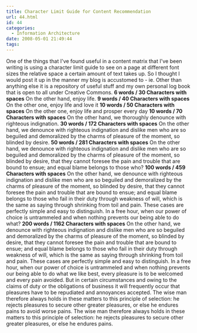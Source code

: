 ```yaml
---
title: Character Limit Guide for Content Recommendation
url: 44.html
id: 44
categories:
  - Information Architecture
date: 2008-05-01 21:49:44
tags:
---
```


One of the things that I've found useful in a content matrix that I've been writing is using a character limit guide to see on a page at different font sizes the relative space a certain amount of text takes up. So I thought I would post it up in the manner my blog is accustomed to - ie. Other than anything else it is a repository of useful stuff and my own personal log book that is open to all under Creative Commons. **6 words / 30 Characters with spaces** On the other hand, enjoy life. **9 words / 40 Characters with spaces** On the other one, enjoy life and love it **10 words / 50 Characters with spaces** On the other one, enjoy life and prosper every day **10 words / 70 Characters with spaces** On the other hand, we thoroughly denounce with righteous indignation. **30 words / 172 Characters with spaces** On the other hand, we denounce with righteous indignation and dislike men who are so beguiled and demoralized by the charms of pleasure of the moment, so blinded by desire. **50 words / 281 Characters with spaces** On the other hand, we denounce with righteous indignation and dislike men who are so beguiled and demoralized by the charms of pleasure of the moment, so blinded by desire, that they cannot foresee the pain and trouble that are bound to ensue; and equal blame belongs to those who? **100 words / 459 Characters with spaces** On the other hand, we denounce with righteous indignation and dislike men who are so beguiled and demoralized by the charms of pleasure of the moment, so blinded by desire, that they cannot foresee the pain and trouble that are bound to ensue; and equal blame belongs to those who fail in their duty through weakness of will, which is the same as saying through shrinking from toil and pain. These cases are perfectly simple and easy to distinguish. In a free hour, when our power of choice is untrammeled and when nothing prevents our being able to do what? **200 words / 1162 Characters with spaces** On the other hand, we denounce with righteous indignation and dislike men who are so beguiled and demoralized by the charms of pleasure of the moment, so blinded by desire, that they cannot foresee the pain and trouble that are bound to ensue; and equal blame belongs to those who fail in their duty through weakness of will, which is the same as saying through shrinking from toil and pain. These cases are perfectly simple and easy to distinguish. In a free hour, when our power of choice is untrammeled and when nothing prevents our being able to do what we like best, every pleasure is to be welcomed and every pain avoided. But in certain circumstances and owing to the claims of duty or the obligations of business it will frequently occur that pleasures have to be repudiated and annoyances accepted. The wise man therefore always holds in these matters to this principle of selection: he rejects pleasures to secure other greater pleasures, or else he endures pains to avoid worse pains. The wise man therefore always holds in these matters to this principle of selection: he rejects pleasures to secure other greater pleasures, or else he endures pains.
